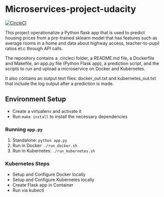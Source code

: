 # Microservices-project-udacity
[![CircleCI](https://circleci.com/gh/ibejalon/microservices-project-uda.svg?style=svg)](https://circleci.com/gh/ibejalon/microservices-project-uda)

This project operationalize a Python flask app that is used to predict housing prices from a pre-trained sklearn model that has features such as average rooms in a home and data about highway access, teacher-to-pupil ratios et.c through API calls.

The repository contains a .circleci folder, a README.md file, a Dockerfile and Makefile, an app.py file (Python Flask app), a prediction script, and the scripts to run and upload a microservice on Docker and Kubernetes.

It also contains an output text files: docker_out.txt and kubernetes_out.txt that include the log output after a prediction is made.


## Environment Setup

* Create a virtualenv and activate it
* Run `make install` to install the necessary dependencies

### Running `app.py`

1. Standalone:  `python app.py`
2. Run in Docker:  `./run_docker.sh`
3. Run in Kubernetes:  `./run_kubernetes.sh`

### Kubernetes Steps

* Setup and Configure Docker locally
* Setup and Configure Kubernetes locally
* Create Flask app in Container
* Run via kubectl

